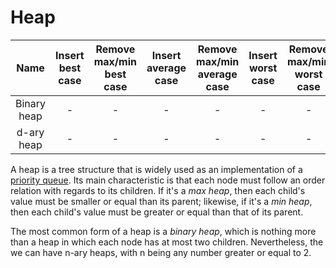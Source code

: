 # Heap

|    Name     | Insert best case | Remove max/min best case | Insert average case | Remove max/min average case | Insert worst case | Remove max/min worst case | Obs |
| :---------: | :--------------: | :----------------------: | :-----------------: | :-------------------------: | :---------------: | :-----------------------: | :-: |
| Binary heap |        -         |            -             |          -          |              -              |         -         |             -             |  -  |
| d-ary heap  |        -         |            -             |          -          |              -              |         -         |             -             |  -  |

A heap is a tree structure that is widely used as an implementation of a
[priority queue](https://en.wikipedia.org/wiki/Priority_queue). Its main
characteristic is that each node must follow an order relation with regards to
its children. If it's a _max heap_, then each child's value must be smaller or
equal than its parent; likewise, if it's a _min heap_, then each child's value
must be greater or equal than that of its parent.

The most common form of a heap is a _binary heap_, which is nothing more than a
heap in which each node has at most two children. Nevertheless, the we can have
n-ary heaps, with n being any number greater or equal to 2.
